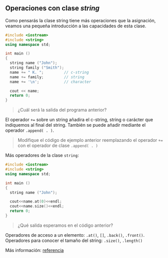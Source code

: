 ## Operaciones con clase _string_

Como pensarás la clase string tiene más operaciones que la asignación, veamos una pequeña introducción a las capacidades de esta clase.

```cpp
#include <iostream>
#include <string>
using namespace std;

int main ()
{
  string name ("John");
  string family ("Smith");
  name += " K. ";         // c-string
  name += family;         // string
  name += '\n';           // character

  cout << name;
  return 0;
}
```

> ¿Cuál será la salida del programa anterior?

El operador `+=` sobre un string añadira el c-string, string o carácter que indiquemos al final del string. También se puede añadir mediante el operador `.append( . )`.

> Modifique el código de ejemplo anterior reemplazando el operador `+=` con el operador de clase `.append( . )`

Más operadores de la clase `string`:

```cpp
#include <iostream>
#include <string>
using namespace std;

int main ()
{
  string name ("John");

  cout<<name.at(0)<<endl;
  cout<<name.size()<<endl;
  return 0;
}
```

> ¿Qué salida esperamos en el código anterior?

Operadores de acceso a un elemento: `.at()`, `[]`, `.back()`, `.front()`.  
Operadores para conocer el tamaño del string: `.size()`, `.length()`

Más información: [referencia](http://www.cplusplus.com/reference/string/string/)
